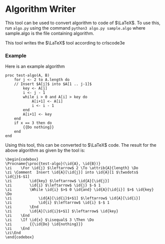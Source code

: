 # Algorithm Writer

This tool can be used to convert algorithm to code of $\LaTeX$.
To use this, run `algo.py` using the command `python3 algo.py sample.algo` where sample.algo is the file containing algorithm.

This tool writes the $\LaTeX$ tool according to crlscode3e

### Example
Here is an example algorithm
```
proc test-algo(A, B)
    for j <- 2 to A.length do
	// Insert $A[j]$ into $A[1 .. j-1]$
        key <- A[j] 
        i <- j - 1
        while i > 0 and A[i] > key do
            A[i+1] <- A[i]
            i <- i - 1
        end
        A[i+1] <- key
    end
    if x == 3 then do
        {{Do nothing}}
    end
end
```

Using this tool, this can be converted to $\LaTeX$ code. The result for the above algorithm as given by the tool is:

```
\begin{codebox}
\Procname{\proc{test-algo}(\id{A}, \id{B})}
\zi    \For \id{j} $\leftarrow$ 2 \To \attrib{A}{length} \Do
\zi	\Comment  Insert \id{A}[\id{j}] into \id{A}[1 $\twodots$ \id{j}$-$1]
\zi        \id{key} $\leftarrow$ \id{A}[\id{j}]
\zi        \id{i} $\leftarrow$ \id{j} $-$ 1
\zi        \While \id{i} $>$ 0 \id{and} \id{A}[\id{i}] $>$ \id{key} \Do
\zi            \id{A}[\id{i}$+$1] $\leftarrow$ \id{A}[\id{i}]
\zi            \id{i} $\leftarrow$ \id{i} $-$ 1
\zi        \End
\zi        \id{A}[\id{i}$+$1] $\leftarrow$ \id{key}
\zi    \End
\zi    \If \id{x} $\isequal$ 3 \Then \Do
\zi        {{\id{Do} \id{nothing}}}
\zi    \End
\zi\End
\end{codebox}
```
